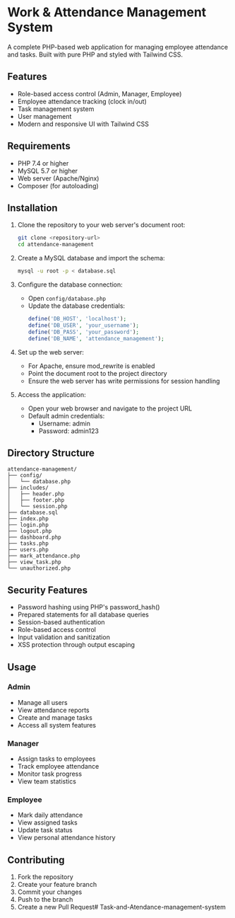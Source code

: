 # Work & Attendance Management System

A complete PHP-based web application for managing employee attendance and tasks. Built with pure PHP and styled with Tailwind CSS.

## Features

- Role-based access control (Admin, Manager, Employee)
- Employee attendance tracking (clock in/out)
- Task management system
- User management
- Modern and responsive UI with Tailwind CSS

## Requirements

- PHP 7.4 or higher
- MySQL 5.7 or higher
- Web server (Apache/Nginx)
- Composer (for autoloading)

## Installation

1. Clone the repository to your web server's document root:
   ```bash
   git clone <repository-url>
   cd attendance-management
   ```

2. Create a MySQL database and import the schema:
   ```bash
   mysql -u root -p < database.sql
   ```

3. Configure the database connection:
   - Open `config/database.php`
   - Update the database credentials:
     ```php
     define('DB_HOST', 'localhost');
     define('DB_USER', 'your_username');
     define('DB_PASS', 'your_password');
     define('DB_NAME', 'attendance_management');
     ```

4. Set up the web server:
   - For Apache, ensure mod_rewrite is enabled
   - Point the document root to the project directory
   - Ensure the web server has write permissions for session handling

5. Access the application:
   - Open your web browser and navigate to the project URL
   - Default admin credentials:
     - Username: admin
     - Password: admin123

## Directory Structure

```
attendance-management/
├── config/
│   └── database.php
├── includes/
│   ├── header.php
│   ├── footer.php
│   └── session.php
├── database.sql
├── index.php
├── login.php
├── logout.php
├── dashboard.php
├── tasks.php
├── users.php
├── mark_attendance.php
├── view_task.php
└── unauthorized.php
```

## Security Features

- Password hashing using PHP's password_hash()
- Prepared statements for all database queries
- Session-based authentication
- Role-based access control
- Input validation and sanitization
- XSS protection through output escaping

## Usage

### Admin
- Manage all users
- View attendance reports
- Create and manage tasks
- Access all system features

### Manager
- Assign tasks to employees
- Track employee attendance
- Monitor task progress
- View team statistics

### Employee
- Mark daily attendance
- View assigned tasks
- Update task status
- View personal attendance history

## Contributing

1. Fork the repository
2. Create your feature branch
3. Commit your changes
4. Push to the branch
5. Create a new Pull Request#   T a s k - a n d - A t e n d a n c e - m a n a g e m e n t - s y s t e m  
 